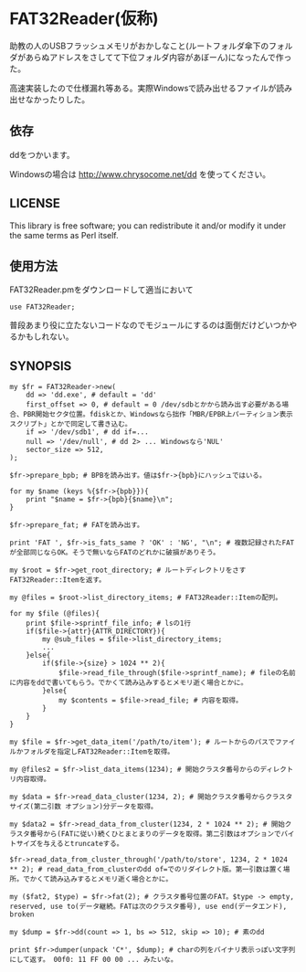 FAT32Reader(仮称)
=======================================

助教の人のUSBフラッシュメモリがおかしなこと(ルートフォルダ傘下のフォルダがあらぬアドレスをさしてて下位フォルダ内容があぼーん)になったんで作った。

高速実装したので仕様漏れ等ある。実際Windowsで読み出せるファイルが読み出せなかったりした。

依存
------------------

ddをつかいます。

Windowsの場合は http://www.chrysocome.net/dd を使ってください。

LICENSE
------------------

This library is free software; you can redistribute it and/or modify it under the same terms as Perl itself.

使用方法
------------------

FAT32Reader.pmをダウンロードして適当において

    use FAT32Reader;

普段あまり役に立たないコードなのでモジュールにするのは面倒だけどいつかやるかもしれない。

SYNOPSIS
------------------

    my $fr = FAT32Reader->new(
    	dd => 'dd.exe', # default = 'dd'
    	first_offset => 0, # default = 0 /dev/sdbとかから読み出す必要がある場合、PBR開始セクタ位置。fdiskとか、Windowsなら拙作「MBR/EPBR上パーティション表示スクリプト」とかで同定して書き込む。
    	if => '/dev/sdb1', # dd if=...
    	null => '/dev/null', # dd 2> ... Windowsなら'NUL'
    	sector_size => 512,
    );
    
    $fr->prepare_bpb; # BPBを読み出す。値は$fr->{bpb}にハッシュではいる。
    
    for my $name (keys %{$fr->{bpb}}){
    	print "$name = $fr->{bpb}{$name}\n";
    }
    
    $fr->prepare_fat; # FATを読み出す。
    
    print 'FAT ', $fr->is_fats_same ? 'OK' : 'NG', "\n"; # 複数記録されたFATが全部同じならOK。そうで無いならFATのどれかに破損がありそう。
    
    my $root = $fr->get_root_directory; # ルートディレクトリをさすFAT32Reader::Itemを返す。
    
    my @files = $root->list_directory_items; # FAT32Reader::Itemの配列。
    
    for my $file (@files){
    	print $file->sprintf_file_info; # lsの1行
    	if($file->{attr}{ATTR_DIRECTORY}){
    		my @sub_files = $file->list_directory_items;
    		...
    	}else{
    		if($file->{size} > 1024 ** 2){
    			$file->read_file_through($file->sprintf_name); # fileの名前に内容をddで書いてもらう。でかくて読み込みするとメモリ逝く場合とかに。
    		}else{
    			my $contents = $file->read_file; # 内容を取得。
    		}
    	}
    }
    
    my $file = $fr->get_data_item('/path/to/item'); # ルートからのパスでファイルかフォルダを指定しFAT32Reader::Itemを取得。
    
    my @files2 = $fr->list_data_items(1234); # 開始クラスタ番号からのディレクトリ内容取得。
    
    my $data = $fr->read_data_cluster(1234, 2); # 開始クラスタ番号からクラスタサイズ(第二引数 オプション)分データを取得。
    
    my $data2 = $fr->read_data_from_cluster(1234, 2 * 1024 ** 2); # 開始クラスタ番号から(FATに従い)続くひとまとまりのデータを取得。第二引数はオプションでバイトサイズを与えるとtruncateする。
    
    $fr->read_data_from_cluster_through('/path/to/store', 1234, 2 * 1024 ** 2); # read_data_from_clusterのdd of=でのリダイレクト版。第一引数は置く場所。でかくて読み込みするとメモリ逝く場合とかに。
    
    my ($fat2, $type) = $fr->fat(2); # クラスタ番号位置のFAT。$type -> empty, reserved, use to(データ継続。FATは次のクラスタ番号), use end(データエンド), broken
    
    my $dump = $fr->dd(count => 1, bs => 512, skip => 10); # 素のdd
    
    print $fr->dumper(unpack 'C*', $dump); # charの列をバイナリ表示っぽい文字列にして返す。 00f0: 11 FF 00 00 ... みたいな。
